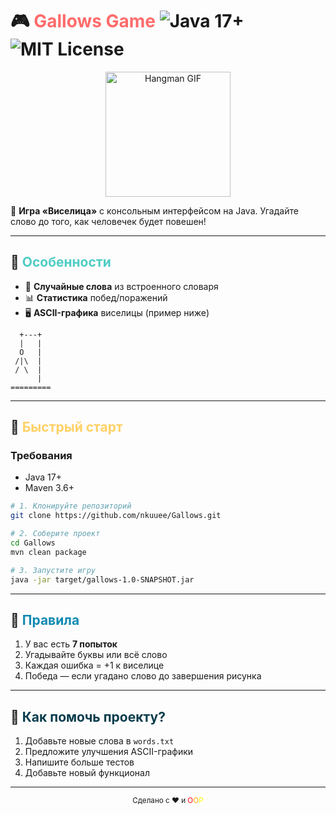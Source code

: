 # 🎮 <span style="color:#FF6B6B">Gallows Game</span> <img src="https://img.shields.io/badge/Java-17%2B-orange?logo=openjdk" alt="Java 17+"> <img src="https://img.shields.io/badge/License-MIT-green" alt="MIT License">

<div align="center">
  <img src="https://media.giphy.com/media/xT5LMHxhOfscxPfIfm/giphy.gif" width="200" alt="Hangman GIF">
</div>

🔴 **Игра «Виселица»** с консольным интерфейсом на Java. Угадайте слово до того, как человечек будет повешен!

---

## 🎨 <span style="color:#4ECDC4">Особенности</span>
- 🎲 **Случайные слова** из встроенного словаря
- 📊 **Статистика** побед/поражений
- 🖥️ **ASCII-графика** виселицы (пример ниже)

```ascii
  +---+
  |   |
  O   |
 /|\  |
 / \  |
      |
=========
```

---

## 🚀 <span style="color:#FFD166">Быстрый старт</span>

### Требования
- Java 17+
- Maven 3.6+

```bash
# 1. Клонируйте репозиторий
git clone https://github.com/nkuuee/Gallows.git

# 2. Соберите проект
cd Gallows
mvn clean package

# 3. Запустите игру
java -jar target/gallows-1.0-SNAPSHOT.jar
```

---

## 📜 <span style="color:#118AB2">Правила</span>
1. У вас есть **7 попыток** 
2. Угадывайте буквы или всё слово
3. Каждая ошибка = +1 к виселице
4. Победа — если угадано слово до завершения рисунка

---


## 🤝 <span style="color:#073B4C">Как помочь проекту?</span>
1. Добавьте новые слова в `words.txt`
2. Предложите улучшения ASCII-графики
3. Напишите больше тестов
4. Добавьте новый функционал

---

<div align="center">
  <sub>Сделано с ❤️ и <span style="color:red">O</span><span style="color:orange">O</span><span style="color:yellow">P</span></sub>
</div>
